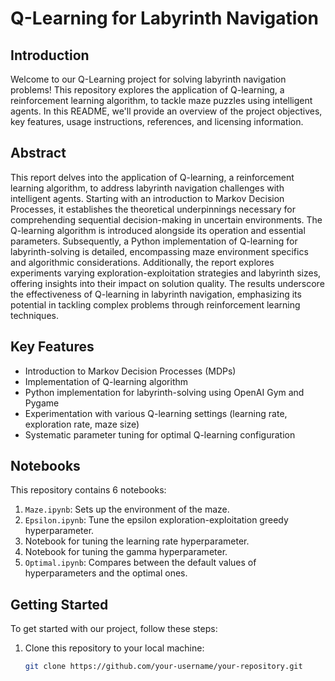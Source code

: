 # Q-Learning for Labyrinth Navigation

## Introduction

Welcome to our Q-Learning project for solving labyrinth navigation problems! This repository explores the application of Q-learning, a reinforcement learning algorithm, to tackle maze puzzles using intelligent agents. In this README, we'll provide an overview of the project objectives, key features, usage instructions, references, and licensing information.

## Abstract

This report delves into the application of Q-learning, a reinforcement learning algorithm, to address labyrinth navigation challenges with intelligent agents. Starting with an introduction to Markov Decision Processes, it establishes the theoretical underpinnings necessary for comprehending sequential decision-making in uncertain environments. The Q-learning algorithm is introduced alongside its operation and essential parameters. Subsequently, a Python implementation of Q-learning for labyrinth-solving is detailed, encompassing maze environment specifics and algorithmic considerations. Additionally, the report explores experiments varying exploration-exploitation strategies and labyrinth sizes, offering insights into their impact on solution quality. The results underscore the effectiveness of Q-learning in labyrinth navigation, emphasizing its potential in tackling complex problems through reinforcement learning techniques.

## Key Features

- Introduction to Markov Decision Processes (MDPs)
- Implementation of Q-learning algorithm
- Python implementation for labyrinth-solving using OpenAI Gym and Pygame
- Experimentation with various Q-learning settings (learning rate, exploration rate, maze size)
- Systematic parameter tuning for optimal Q-learning configuration

## Notebooks

This repository contains 6 notebooks:

1. `Maze.ipynb`: Sets up the environment of the maze.
2. `Epsilon.ipynb`: Tune the epsilon exploration-exploitation greedy hyperparameter.
3. Notebook for tuning the learning rate hyperparameter.
4. Notebook for tuning the gamma hyperparameter.
5. `Optimal.ipynb`: Compares between the default values of hyperparameters and the optimal ones.

## Getting Started

To get started with our project, follow these steps:

1. Clone this repository to your local machine:
   ```bash
   git clone https://github.com/your-username/your-repository.git
